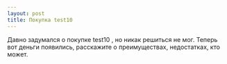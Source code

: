 ```yaml
---
layout: post 
title: Покупка test10 
--- 
```

Давно задумался о покупке test10 , но никак решиться не мог. Теперь вот деньги появились, расскажите о преимуществах, недостатках, кто может.